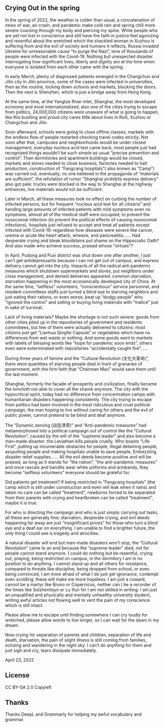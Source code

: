 ## Crying Out in the spring

In the spring of 2022, the weather is colder than usual, a concatenation of news of war, air crash, and pandemic make cold rain and spring chill more severe coursing through my body and piercing my spine. While people who are yet not lost in conscience and still have the faith in justice feel agonizing and resentful about the wretched which the shackled woman in Xuzhou is suffering from and the evil of society and humans it reflects, Russia invaded Ukraine for unreasonable cause “to purge the Nazi”, tens of thousands of people were infected with the Covid-19. Nothing but unexpected disaster interrogating how significant lives, liberty and dignity are at the time when everyone is isolated from each other came with the spring.

In early March, plenty of diagnosed patients emerged in the Changchun and Jilin city in Jilin province, some of the cases were infected in universities, then as the routine, locking down schools and markets, blocking the doors. Then the next is Shenzhen, which is just a bridge away from Hong Kong.

At the same time, at the Yangtze River inlet, Shanghai, the most developed economy and most internationalized, also one of the cities trying to escape from politics, 24,000,000 citizens were unaware of what is going to happen, like this bustling and proud city cares little about lives in Ruili, Xuzhou or Changchun and Jilin.

Soon afterward, schools were going to close offline classes, markets with the endless flow of people restarted checking travel codes strictly. Not soon after that, campuses and neighborhoods would be under closed management, everyday nucleus acid test came back, most people just had recognized things wouldn’t be such simple as usual “precise prevention and control”. Then dormitories and apartment buildings would be closed, markets and stores needed to close business, factories needed to halt production, construction of “Fangcang hospitals”( also known as “Camp”) was carried out,  eventually, no one believed in the propaganda of “materials are sufficient”, the refutation of rumor “Shanghai prohibits express delivery” also got pale: trucks were blocked in the way to Shanghai at the highway entrances, live materials would not be sufficient.

Later in March, all these measures took no effect on curbing the number of infected persons, but for frequent “nucleus acid test for all citizens” and handing large amounts of infected patients with mild symptoms even no symptoms, almost all of the medical staff were occupied; to prevent the nosocomial infection (to prevent the political effects of causing nosocomial infections), hospitals just refused to accept and treat all patients except infected with Covid-19: regardless how diseases were severe like cancer, uremia or acute like heart attack, wheeze, and pancreatitis…… Had desperate crying and bleak bloodstains put shame on the Hippocratic Oath? And also made who achieve success, praised whose “virtues”?

In April, Pudong and Puxi district was shut down one after another, I just can’t get antidepressants because I can not get out of campus, and express delivery cannot get into the city. Impacts of all the radical anti pandemic measures which shutdown supermarkets and stores, put neighbors under close management, and denied deliveries appeared: common starvation, starvation happening in the most economically developed city of China. At the same time, “selfless” volunteers, “conscientious” service personnel, and resident committees staffs just turned a blind eye to starving neighbors and just eating their rations, or even worse,  beat up “dodgy people” who “ignored the control” and selling or buying living materials with “malice” just in sake of survival.

Lack of living materials? Maybe the shortage is not such severe: goods from other cities piled up in the repositories of government and residents committees,  but few of them were actually delivered to citizens: most citizens just get “Lianhua Qingfei Capsule” or vegetables which have no differences from wet waste or nothing. And some goods went to markets with labels of blessing words like “hope for pandemic soon ends”, others even were exterminated with repositories “accidentally caught fire”……

During three years of famine and the “Cultural Revolution (文化大革命)”, there were quantities of starving people died in front of granaries of government, with the firm faith that “Chairman Mao” would save them until the last moment.

Shanghai, formerly the facade of prosperity and civilization, finally became the loincloth not able to cover all the shame anymore. The city with the hypocritical spirit, today had no difference from concentration camps with humanitarian disasters happening consistently.  The city trying to escape from politics had been involved in the most ridiculous and cruel political campaign, the man hoping to live without caring for others and the evil of public power, cannot pretend to be blind and deaf anymore.

The “Dynamic zeroing (动态清零)” and “Anti-pandemic measures” had metamorphosed into a political campaign out of control like the “Cultural Revolution”, caused by the will of the “supreme leader” and also become a man-made disaster: the Leviathan kills people cruelly. Who boasts “Life First”, putting up innumerable obstacles for people, illegal detaining people, assaulting people and making hospitals unable to save people, Embezzling disaster relief supplies…… All the evil deeds become positive and will be praised, as long as it stands for “the nation”, “the anti-pandemic measures” and once rascals and bandits wear white uniforms and armbands, they become “selfless volunteers” everyone should be grateful for.

Did patients get treatment? If being restricted in “Fangcang hospitals” (the camp which is still under construction and even will leak when it rains) and taken no care can be called “treatment”, newborns forced to be separated from their parents with crying and heartbroken can be called “treatment”, maybe it is true.

For who is directing the campaign and who is just simply carrying out tasks, all these are generally fine; starvation, desperate crying, and evil deeds happening far away are just “insignificant prices” for those who turn a blind eye and a deaf ear on everything. I am unable to find a brighter future, the only thing I could see is tragedy and atrocities.

A natural disaster will end but man-made disasters won’t stop, the “Cultural Revolution” came to an end because the “supreme leader” died, not for people cannot stand anymore. I could do nothing but be resentful, crying out, praying, being restricted on campus, in the dormitory I am in no position to do anything. I cannot stand up and all others for resistance, compared to threats like discipline, being dropped from school, or even being convinced, I am more afraid of what I do just get ignorance, contempt even scolding: these will make me more hopeless. I am just a coward, cannot be a martyr like Bruno or Copernicus, neither can I be a recorder of the times like Solzhenitsyn or Lu Xun for I am not skilled in writing. I am just an unqualified and physically and mentally unhealthy university student, writing awful articles not flowing well to vent the pain of my conscience which is still intact.

 Please allow me to escape until finding somewhere I can cry loudly for wretched, please allow words to live longer, so I can wait for the dawn in my dream.

Now crying for separation of parents and children, separation of life and death, starvation, the pain of slight illness is still coming from families, echoing and wandering in the night sky. I can’t do anything for them and just sigh and cry, tears dissipate immediately.

April 23, 2022

## License

CC BY-SA 2.0
Copyleft

## Thanks

Thanks DeepL and Grammarly for helping my awful vocabulary and grammar.
